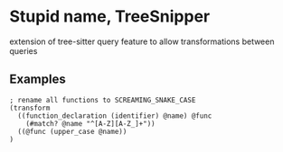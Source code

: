 
# Stupid name, TreeSnipper

extension of tree-sitter query feature to allow transformations between queries

## Examples

```sexp
; rename all functions to SCREAMING_SNAKE_CASE
(transform
  ((function_declaration (identifier) @name) @func
    (#match? @name "^[A-Z][A-Z_]+"))
  ((@func (upper_case @name))
)
```

